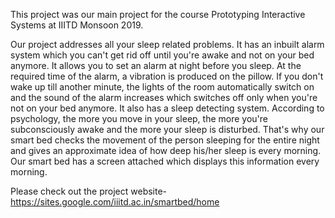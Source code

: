 This project was our main project for the course Prototyping Interactive Systems at IIITD Monsoon 2019.

Our project addresses all your sleep related problems.
It has an inbuilt alarm system which you can't get rid off until you're awake and not on your bed anymore. It allows you to set an alarm at night before you sleep. 
At the required time of the alarm, a vibration is produced on the pillow. If you don't wake up till another minute, the lights of the room automatically switch on 
and the sound of the alarm increases which switches off only when you're not on your bed anymore.
It also has a sleep detecting system. According to psychology, the more you move in your sleep, the more you're subconsciously awake and the more your sleep is disturbed.
That's why our smart bed checks the movement of the person sleeping for the entire night and gives an approximate idea of how deep his/her sleep is every morning.
Our smart bed has a screen attached which displays this information every morning.




Please check out the project website-
https://sites.google.com/iiitd.ac.in/smartbed/home

